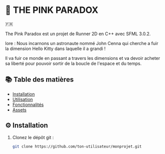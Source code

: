 # 🚀 THE PINK PARADOX

🇫🇷

The Pink Paradox est un projet de Runner 2D en C++ avec SFML 3.0.2.

lore : Nous incarnons un astronaute nommé John Cenna qui cherche a fuir la dimension Hello Kitty dans laquelle il a grandi !

Il va fuir ce monde en passant a travers les dimensions et va devoir acheter sa liberté pour pouvoir sortir de la boucle de l'espace et du temps.

## 📚 Table des matières
- [Installation](#installation)
- [Utilisation](#utilisation)
- [Fonctionnalités](#fonctionnalités)
- [Assets](#assets)

## ⚙️ Installation

1. Clonez le dépôt git :
   ```bash
   git clone https://github.com/ton-utilisateur/monprojet.git
